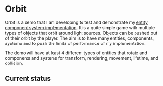 # Orbit
Orbit is a demo that I am developing to test and demonstrate my [entity component system implementation](https://github.com/talhacali/ECS). It is a quite simple game with
multiple types of objects that orbit around light sources. Objects can be pushed out of their orbit by the player. The aim is to have many entities, components, systems and
to push the limits of performance of my implementation. 

The demo will have at least 4 different types of entities that rotate and components and systems for transform, rendering, movement, lifetime, and collision. 



## Current status

